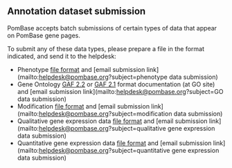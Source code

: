 ## Annotation dataset submission

PomBase accepts batch submissions of certain types of data that appear
on PomBase gene pages. 

To submit any of these data types, please prepare a file in the format
indicated, and send it to the helpdesk:

-   Phenotype [file format](documentation/phenotype-data-bulk-upload-format) and [email submission link](mailto:helpdesk@pombase.org?subject=phenotype data submission)
-   Gene Ontology [GAF 2.2](http://geneontology.org/docs/go-annotation-file-gaf-format-2.2/) or [GAF 2.1](http://geneontology.org/docs/go-annotation-file-gaf-format-2.1/) format documentation (at GO site) and [email submission link](mailto:helpdesk@pombase.org?subject=GO data submission)
-   Modification [file format](documentation/modification-data-bulk-upload-format) and [email submission link](mailto:helpdesk@pombase.org?subject=modification data submission)
-   Qualitative gene expression data [file format](documentation/qualitative-gene-expression-data-bulk-upload-format) and [email submission link](mailto:helpdesk@pombase.org?subject=qualitative gene expression data submission)
-   Quantitative gene expression data [file format](documentation/quantitative-gene-expression-data-bulk-upload-format) and [email submission link](mailto:helpdesk@pombase.org?subject=quantitative gene expression data submission)


